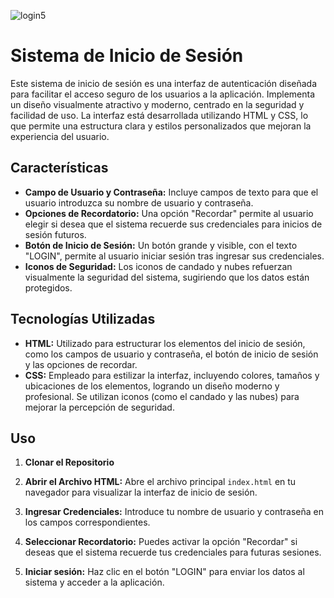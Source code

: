 ![login5](https://github.com/user-attachments/assets/c3a66a4d-6bcb-4edc-9ed4-f0ec5afe0a48)
# Sistema de Inicio de Sesión

Este sistema de inicio de sesión es una interfaz de autenticación diseñada para facilitar el acceso seguro de los usuarios a la aplicación. Implementa un diseño visualmente atractivo y moderno, centrado en la seguridad y facilidad de uso. La interfaz está desarrollada utilizando HTML y CSS, lo que permite una estructura clara y estilos personalizados que mejoran la experiencia del usuario.

## Características

- **Campo de Usuario y Contraseña:** Incluye campos de texto para que el usuario introduzca su nombre de usuario y contraseña.
- **Opciones de Recordatorio:** Una opción "Recordar" permite al usuario elegir si desea que el sistema recuerde sus credenciales para inicios de sesión futuros.
- **Botón de Inicio de Sesión:** Un botón grande y visible, con el texto "LOGIN", permite al usuario iniciar sesión tras ingresar sus credenciales.
- **Iconos de Seguridad:** Los iconos de candado y nubes refuerzan visualmente la seguridad del sistema, sugiriendo que los datos están protegidos.

## Tecnologías Utilizadas

- **HTML:** Utilizado para estructurar los elementos del inicio de sesión, como los campos de usuario y contraseña, el botón de inicio de sesión y las opciones de recordar.
- **CSS:** Empleado para estilizar la interfaz, incluyendo colores, tamaños y ubicaciones de los elementos, logrando un diseño moderno y profesional. Se utilizan iconos (como el candado y las nubes) para mejorar la percepción de seguridad.

## Uso

1. **Clonar el Repositorio**

1. **Abrir el Archivo HTML:** 
   Abre el archivo principal `index.html` en tu navegador para visualizar la interfaz de inicio de sesión.

2. **Ingresar Credenciales:** 
   Introduce tu nombre de usuario y contraseña en los campos correspondientes.

3. **Seleccionar Recordatorio:** 
   Puedes activar la opción "Recordar" si deseas que el sistema recuerde tus credenciales para futuras sesiones.

4. **Iniciar sesión:** 
   Haz clic en el botón "LOGIN" para enviar los datos al sistema y acceder a la aplicación.

